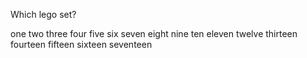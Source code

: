 Which lego set?

one
two
three
four
five
six
seven
eight
nine
ten
eleven
twelve
thirteen
fourteen
fifteen
sixteen
seventeen
